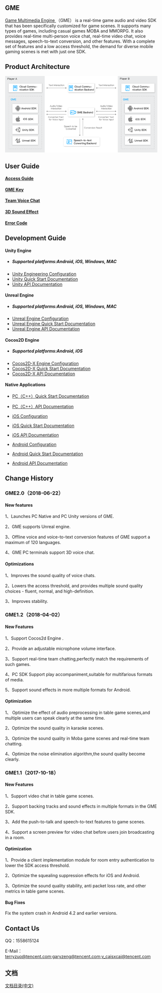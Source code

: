 ## GME
[Game Multimedia Engine ](https://cloud.tencent.com/product/tmg?idx=1)（GME） is a real-time game audio and video SDK that has been specifically customized for game scenes. It supports many types of games, including casual games MOBA and MMORPG. It also provides real-time multi-person voice chat, real-time video chat, voice messages, speech-to-text conversion, and other features. With a complete set of features and a low access threshold, the demand for diverse mobile gaming scenes is met with just one SDK.

## Product Architecture
![image](Image/r14.png)




##  User Guide
#### [Access Guide](https://github.com/TencentMediaLab/GME/blob/master/GME%20Introduction_intl.md)
#### [GME Key](./GME%20Developer%20Manual/GME%20Key%20Manual_intl.md)
#### [Team Voice Chat](./GME%20Developer%20Manual/GME%20TeamAudio%20Manual_intl.md)
#### [3D Sound Effect](./GME%20Developer%20Manual/GME%20Spatializer%20Manual_intl.md)
#### [Error Code](./GME%20Developer%20Manual/GME%20Error%20Code_intl.md)

##  Development Guide
#### Unity Engine
- ##### *Supported platforms:Android, iOS, Windows, MAC*
- [Unity Engineering Configuration](./GME%20Developer%20Manual/Unity%20Developer%20Manual/Unity%20SDK%20Project%20Configuration_intl.md)
- [Unity Quick Start Documentation](./GME%20Developer%20Manual/Unity%20Developer%20Manual/Unity%20SDK%20Developer%20Quick%20Start_intl.md)
- [Unity API Documentation](./GME%20Developer%20Manual/Unity%20Developer%20Manual/Unity%20SDK%20Developer%20Manual_intl.md)

#### Unreal Engine 
- ##### *Supported platforms:Android, iOS, Windows, MAC*
- [Unreal Engine Configuration](./GME%20Developer%20Manual/Unreal%20Engine%20Developer%20Manual/Unreal%20Engine%20SDK%20Project%20Configurationl_intl.md)
- [Unreal Engine Quick Start Documentation](./GME%20Developer%20Manual/Unreal%20Engine%20Developer%20Manual/Unreal%20SDK%20Developer%20Quick%20Startl_intl.md)
- [Unreal Engine API Documentation](./GME%20Developer%20Manual/Unreal%20Engine%20Developer%20Manual/Unreal%20Engine%20SDK%20Developer%20Manuall_intl.md)

#### Cocos2D Engine
- ##### *Supported platforms:Android, iOS*
- [Cocos2D-X Engine Configuration](./GME%20Developer%20Manual/Cocos2D-X%20Developer%20Manual/Cocos2d%20SDK%20Project%20Configuration_intl.md)
- [Cocos2D-X Quick Start Documentation](./GME%20Developer%20Manual/Cocos2D-X%20Developer%20Manual/Cocos2d%20SDK%20Developer%20Quick%20Start_intl.md)
- [Cocos2D-X API Documentation](./GME%20Developer%20Manual/Cocos2D-X%20Developer%20Manual/Cocos2d%20SDK%20Developer%20Manual_intl.md)


#### Native Applications
- [PC（C++）Quick Start Documentation](./GME%20Developer%20Manual/Windows%20Developer%20Manual/C%2B%2B%20SDK%20Developer%20Quick%20Start_intl.md)

- [PC（C++）API Documentation](./GME%20Developer%20Manual/Windows%20Developer%20Manual/C%2B%2B%20SDK%20Developer%20Manual_intl.md)

- [iOS Configuration](./GME%20Developer%20Manual/iOS%20Developer%20Manual/iOS%20SDK%20Project%20Configuration_intl.md)

- [iOS Quick Start Documentation](./GME%20Developer%20Manual/iOS%20Developer%20Manual/iOS%20SDK%20Developer%20Quick%20Start_intl.md)

- [iOS API Documentation](./GME%20Developer%20Manual/iOS%20Developer%20Manual/iOS%20SDK%20Developer%20Manual_intl.md)

- [Android Configuration](./GME%20Developer%20Manual/Android%20Developer%20Manual/Android%20SDK%20Project%20Configuration_intl.md)

- [Android Quick Start Documentation](./GME%20Developer%20Manual/Android%20Developer%20Manual/Android%20SDK%20Developer%20Quick%20Start_intl.md)

- [Android API Documentation](./GME%20Developer%20Manual/Android%20Developer%20Manual/Android%20SDK%20Developer%20Manual_intl.md)



## Change History
### GME2.0（2018-06-22）
#### New features
1、Launches PC Native and PC Unity versions of GME.

2、GME supports Unreal engine.

3、Offline voice and voice-to-text conversion features of GME support a maximum of 120 languages.

4、GME PC terminals support 3D voice chat.

#### Optimizations
1、Improves the sound quality of voice chats.

2、Lowers the access threshold, and provides multiple sound quality choices - fluent, normal, and high-definition. 

3、Improves stability.


### GME1.2（2018-04-02）
#### New Features
1、Support Cocos2d Engine .

2、Provide an adjustable microphone volume interface.

3、Support real-time team chatting,perfectly match the requirements of such games.

4、PC SDK Support play accompaniment,suitable for multifarious formats of media.

5、Support sound effects in more multiple formats  for Android.
#### Optimization
1、 Optimize the effect of audio preprocessing in table game scenes,and multiple users can speak clearly at the same time.

2、Optimize the sound quality in karaoke scenes.

3、Optimize the sound quality  in Moba game scenes and real-time team chatting.

4、Optimize the noise elimination algorithm,the sound quality become clearly.

### GME1.1（2017-10-18）
#### New Features
1、Support video chat in table game scenes.

2、Support backing tracks and sound effects in multiple formats in the GME SDK.

3、Add the push-to-talk and speech-to-text features to game scenes.

4、Support a screen preview for video chat before users join broadcasting in a room.
#### Optimization
1、Provide a client implementation module for room entry authentication to lower the SDK access threshold.

2、Optimize the squealing suppression effects for iOS and Android.

3、Optimize the sound quality stability, anti packet loss rate, and other metrics in table game scenes.
#### Bug Fixes
Fix the system crash in Android 4.2 and earlier versions.


## Contact Us
QQ：1558615124

E-Mail：terryzuo@tencent.com;garyzeng@tencent.com;v_caisxcai@tencent.com

## 文档
[文档目录(中文)](https://github.com/TencentMediaLab/GME/blob/master/README.md)